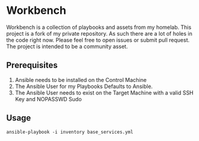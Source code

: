 # Workbench

Workbench is a collection of playbooks and assets from my homelab. This project is a fork of my private repository. As such there are a lot of holes in the code right now. Please feel free to open issues or submit pull request. The project is intended to be a community asset.

## Prerequisites

1. Ansible needs to be installed on the Control Machine
2. The Ansible User for my Playbooks Defaults to Ansible.
3. The Ansible User needs to exist on the Target Machine with a valid SSH Key and NOPASSWD Sudo

## Usage

`ansible-playbook -i inventory base_services.yml`